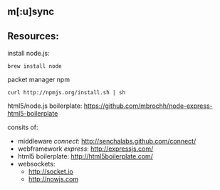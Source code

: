 ## m[:u]sync

## Resources:
install node.js:

    brew install node

packet manager npm

    curl http://npmjs.org/install.sh | sh


html5/node.js boilerplate: https://github.com/mbrochh/node-express-html5-boilerplate

consits of:

* middleware _connect_: http://senchalabs.github.com/connect/
* webframework _express_: http://expressjs.com/
* html5 boilerplate: http://html5boilerplate.com/
* websockets:
  * http://socket.io
  * http://nowjs.com
